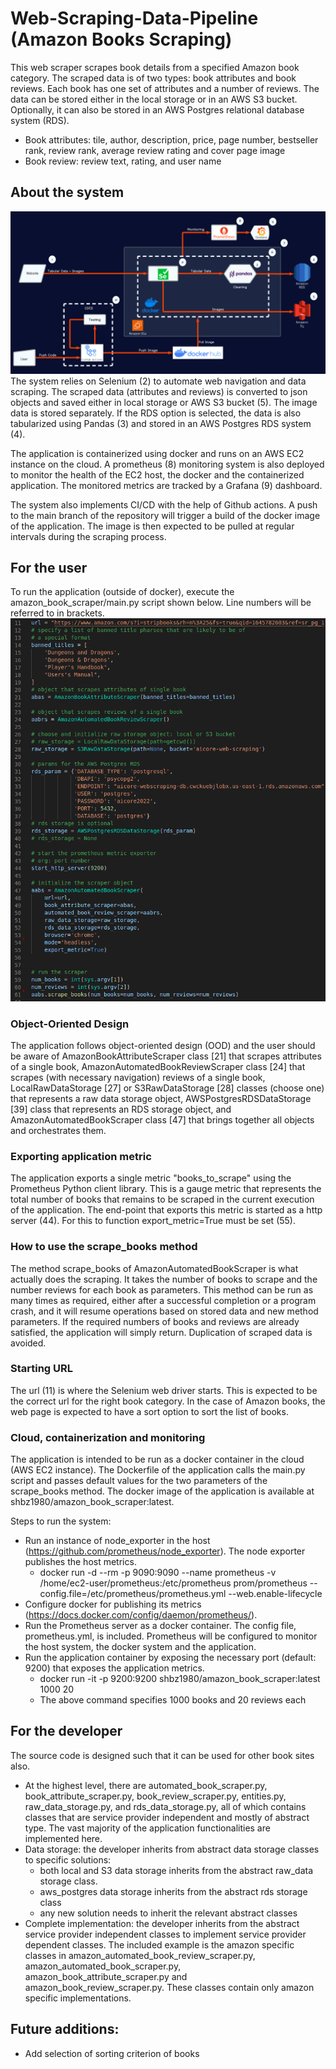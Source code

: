 # Web-Scraping-Data-Pipeline (Amazon Books Scraping)
This web scraper scrapes book details from a specified Amazon book category. The scraped data is of two types: book attributes and book reviews. Each book has one set of attributes and a number of reviews. The data can be stored either in the local storage or in an AWS S3 bucket. Optionally, it can also be stored in an AWS Postgres relational database system (RDS).  

- Book attributes: tile, author, description, price, page number, bestseller rank, review rank, average review rating and cover page image
- Book review: review text, rating, and user name

## About the system
![System](web_scraping_system.png)
The system relies on Selenium (2) to automate web navigation and data scraping. The scraped data (attributes and reviews) is converted to json objects and saved either in local storage or AWS S3 bucket (5). The image data is stored separately. If the RDS option is selected, the data is also tabularized using Pandas (3) and stored in an AWS Postgres RDS system (4). 

The application is containerized using docker and runs on an AWS EC2 instance on the cloud. A prometheus (8) monitoring system is also deployed to monitor the health of the EC2 host, the docker and the containerized application. The monitored metrics are tracked by a Grafana (9) dashboard. 

The system also implements CI/CD with the help of Github actions. A push to the main branch of the repository will trigger a build of the docker image of the application. The image is then expected to be pulled at regular intervals during the scraping process.

## For the user
To run the application (outside of docker), execute the amazon_book_scraper/main.py script shown below. Line numbers will be referred to in brackets.
![System](usage_example.png)

### Object-Oriented Design
The application follows object-oriented design (OOD) and the user should be aware of AmazonBookAttributeScraper class [21] that scrapes attributes of a single book, AmazonAutomatedBookReviewScraper class [24] that scrapes (with necessary navigation) reviews of a single book, LocalRawDataStorage [27] or S3RawDataStorage [28] classes (choose one) that represents a raw data storage object, AWSPostgresRDSDataStorage [39] class that represents an RDS storage object, and AmazonAutomatedBookScraper class [47] that brings together all objects and orchestrates them.

### Exporting application metric
The application exports a single metric "books_to_scrape" using the Prometheus Python client library. This is a gauge metric that represents the total number of books that remains to be scraped in the current execution of the application. The end-point that exports this metric is started as a http server (44). For this to function export_metric=True must be set (55).

### How to use the scrape_books method
The method scrape_books of AmazonAutomatedBookScraper is what actually does the scraping. It takes the number of books to scrape and the number reviews for each book as parameters. This method can be run as many times as required, either after a successful completion or a program crash, and it will resume operations based on stored data and new method parameters. If the required numbers of books and reviews are already satisfied, the application will simply return. Duplication of scraped data is avoided.

### Starting URL
The url (11) is where the Selenium web driver starts. This is expected to be the correct url for the right book category. In the case of Amazon books, the web page is expected to have a sort option to sort the list of books. 

### Cloud, containerization and monitoring
The application is intended to be run as a docker container in the cloud (AWS EC2 instance). The Dockerfile of the application calls the main.py script and passes default values for the two parameters of the scrape_books method. The docker image of the application is available at shbz1980/amazon_book_scraper:latest.

Steps to run the system:
- Run an instance of node_exporter in the host (https://github.com/prometheus/node_exporter). The node exporter publishes the host metrics.
    - docker run -d --rm -p 9090:9090 --name prometheus -v /home/ec2-user/prometheus:/etc/prometheus prom/prometheus --config.file=/etc/prometheus/prometheus.yml --web.enable-lifecycle
- Configure docker for publishing its metrics (https://docs.docker.com/config/daemon/prometheus/).
- Run the Prometheus server as a docker container. The config file, prometheus.yml, is included. Prometheus will be configured to monitor the host system, the docker system and the application. 
- Run the application container by exposing the necessary port (default: 9200) that exposes the application metrics.
    - docker run -it -p 9200:9200 shbz1980/amazon_book_scraper:latest 1000 20
    - The above command specifies 1000 books and 20 reviews each

## For the developer
The source code is designed such that it can be used for other book sites also.

- At the highest level, there are automated_book_scraper.py, book_attribute_scraper.py, book_review_scraper.py, entities.py, raw_data_storage.py, and rds_data_storage.py, all of which contains classes that are service provider independent and mostly of abstract type. The vast majority of the application functionalities are implemented here.
- Data storage: the developer inherits from abstract data storage classes to specific solutions:
    - both local and S3 data storage inherits from the abstract raw_data storage class.
    - aws_postgres data storage inherits from the abstract rds storage class
    - any new solution needs to inherit the relevant abstract classes
- Complete implementation: the developer inherits from the abstract service provider independent classes to implement service provider dependent classes. The included example is the amazon specific classes in amazon_automated_book_review_scraper.py, amazon_automated_book_scraper.py, amazon_book_attribute_scraper.py and amazon_book_review_scraper.py. These classes contain only amazon specific implementations.

## Future additions:
- Add selection of sorting criterion of books
